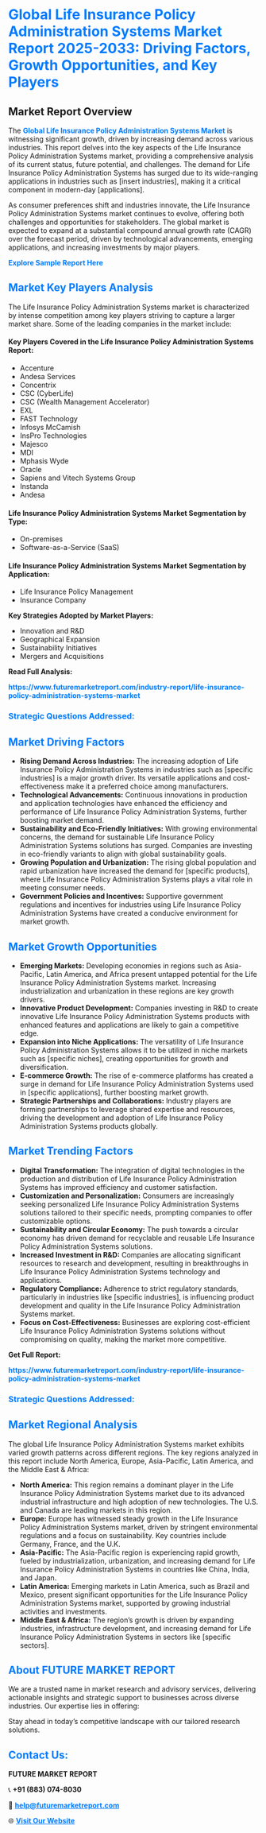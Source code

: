 <h1 style="color: #007BFF;">Global Life Insurance Policy Administration Systems Market Report 2025-2033: Driving Factors, Growth Opportunities, and Key Players</h1>

<section id="overview">
<h2>Market Report Overview</h2>
<p>The <a href="https://www.futuremarketreport.com/industry-report/life-insurance-policy-administration-systems-market" style="color: #007BFF; text-decoration: none;"><strong>Global Life Insurance Policy Administration Systems Market</strong></a> is witnessing significant growth, driven by increasing demand across various industries. This report delves into the key aspects of the Life Insurance Policy Administration Systems market, providing a comprehensive analysis of its current status, future potential, and challenges. The demand for Life Insurance Policy Administration Systems has surged due to its wide-ranging applications in industries such as [insert industries], making it a critical component in modern-day [applications].</p>
<p>As consumer preferences shift and industries innovate, the Life Insurance Policy Administration Systems market continues to evolve, offering both challenges and opportunities for stakeholders. The global market is expected to expand at a substantial compound annual growth rate (CAGR) over the forecast period, driven by technological advancements, emerging applications, and increasing investments by major players.</p>
</section>

<section id="overview">
<p><a href="https://www.futuremarketreport.com/request-sample/reportId=104290" style="color: #007BFF; text-decoration: none;"><strong>Explore Sample Report Here</strong></a></p>
</section>

<section id="key-players">
<h2 style="color: #007BFF;">Market Key Players Analysis</h2>
<p>The Life Insurance Policy Administration Systems market is characterized by intense competition among key players striving to capture a larger market share. Some of the leading companies in the market include:</p>
<h4>Key Players Covered in the Life Insurance Policy Administration Systems Report:</h4>
<ul><li>Accenture</li><li>Andesa Services</li><li>Concentrix</li><li>CSC (CyberLife)</li><li>CSC (Wealth Management Accelerator)</li><li>EXL</li><li>FAST Technology</li><li>Infosys McCamish</li><li>InsPro Technologies</li><li>Majesco</li><li>MDI</li><li>Mphasis Wyde</li><li>Oracle</li><li>Sapiens and Vitech Systems Group</li><li>Instanda</li><li>Andesa</li></ul>
<h4>Life Insurance Policy Administration Systems Market Segmentation by Type:</h4>
<ul><li>On-premises</li><li>Software-as-a-Service (SaaS)</li></ul>

<h4>Life Insurance Policy Administration Systems Market Segmentation by Application:</h4>
<ul><li>Life Insurance Policy Management</li><li>Insurance Company</li></ul>
<p><strong>Key Strategies Adopted by Market Players:</strong></p>
<ul>
<li>Innovation and R&D</li>
<li>Geographical Expansion</li>
<li>Sustainability Initiatives</li>
<li>Mergers and Acquisitions</li>
</ul>
</section>

<section>
<p><strong>Read Full Analysis: </strong></p><a href="https://www.futuremarketreport.com/industry-report/life-insurance-policy-administration-systems-market" style="color: #007BFF; text-decoration: none;"><strong>https://www.futuremarketreport.com/industry-report/life-insurance-policy-administration-systems-market</strong></a>
<h3 style="color: #007BFF;">Strategic Questions Addressed:</h3>
</section>

<section id="driving-factors">
<h2 style="color: #007BFF;">Market Driving Factors</h2>
<ul>
<li><strong>Rising Demand Across Industries:</strong> The increasing adoption of Life Insurance Policy Administration Systems in industries such as [specific industries] is a major growth driver. Its versatile applications and cost-effectiveness make it a preferred choice among manufacturers.</li>
<li><strong>Technological Advancements:</strong> Continuous innovations in production and application technologies have enhanced the efficiency and performance of Life Insurance Policy Administration Systems, further boosting market demand.</li>
<li><strong>Sustainability and Eco-Friendly Initiatives:</strong> With growing environmental concerns, the demand for sustainable Life Insurance Policy Administration Systems solutions has surged. Companies are investing in eco-friendly variants to align with global sustainability goals.</li>
<li><strong>Growing Population and Urbanization:</strong> The rising global population and rapid urbanization have increased the demand for [specific products], where Life Insurance Policy Administration Systems plays a vital role in meeting consumer needs.</li>
<li><strong>Government Policies and Incentives:</strong> Supportive government regulations and incentives for industries using Life Insurance Policy Administration Systems have created a conducive environment for market growth.</li>
</ul>
</section>

<section id="growth-opportunities">
<h2 style="color: #007BFF;">Market Growth Opportunities</h2>
<ul>
<li><strong>Emerging Markets:</strong> Developing economies in regions such as Asia-Pacific, Latin America, and Africa present untapped potential for the Life Insurance Policy Administration Systems market. Increasing industrialization and urbanization in these regions are key growth drivers.</li>
<li><strong>Innovative Product Development:</strong> Companies investing in R&D to create innovative Life Insurance Policy Administration Systems products with enhanced features and applications are likely to gain a competitive edge.</li>
<li><strong>Expansion into Niche Applications:</strong> The versatility of Life Insurance Policy Administration Systems allows it to be utilized in niche markets such as [specific niches], creating opportunities for growth and diversification.</li>
<li><strong>E-commerce Growth:</strong> The rise of e-commerce platforms has created a surge in demand for Life Insurance Policy Administration Systems used in [specific applications], further boosting market growth.</li>
<li><strong>Strategic Partnerships and Collaborations:</strong> Industry players are forming partnerships to leverage shared expertise and resources, driving the development and adoption of Life Insurance Policy Administration Systems products globally.</li>
</ul>
</section>

<section id="trending-factors">
<h2 style="color: #007BFF;">Market Trending Factors</h2>
<ul>
<li><strong>Digital Transformation:</strong> The integration of digital technologies in the production and distribution of Life Insurance Policy Administration Systems has improved efficiency and customer satisfaction.</li>
<li><strong>Customization and Personalization:</strong> Consumers are increasingly seeking personalized Life Insurance Policy Administration Systems solutions tailored to their specific needs, prompting companies to offer customizable options.</li>
<li><strong>Sustainability and Circular Economy:</strong> The push towards a circular economy has driven demand for recyclable and reusable Life Insurance Policy Administration Systems solutions.</li>
<li><strong>Increased Investment in R&D:</strong> Companies are allocating significant resources to research and development, resulting in breakthroughs in Life Insurance Policy Administration Systems technology and applications.</li>
<li><strong>Regulatory Compliance:</strong> Adherence to strict regulatory standards, particularly in industries like [specific industries], is influencing product development and quality in the Life Insurance Policy Administration Systems market.</li>
<li><strong>Focus on Cost-Effectiveness:</strong> Businesses are exploring cost-efficient Life Insurance Policy Administration Systems solutions without compromising on quality, making the market more competitive.</li>
</ul>
</section>

<section>
<p><strong>Get Full Report: </strong></p><a href="https://www.futuremarketreport.com/industry-report/life-insurance-policy-administration-systems-market" style="color: #007BFF; text-decoration: none;"><strong>https://www.futuremarketreport.com/industry-report/life-insurance-policy-administration-systems-market</strong></a>
<h3 style="color: #007BFF;">Strategic Questions Addressed:</h3>
</section>


<section id="regional-analysis">
<h2 style="color: #007BFF;">Market Regional Analysis</h2>
<p>The global Life Insurance Policy Administration Systems market exhibits varied growth patterns across different regions. The key regions analyzed in this report include North America, Europe, Asia-Pacific, Latin America, and the Middle East & Africa:</p>
<ul>
<li><strong>North America:</strong> This region remains a dominant player in the Life Insurance Policy Administration Systems market due to its advanced industrial infrastructure and high adoption of new technologies. The U.S. and Canada are leading markets in this region.</li>
<li><strong>Europe:</strong> Europe has witnessed steady growth in the Life Insurance Policy Administration Systems market, driven by stringent environmental regulations and a focus on sustainability. Key countries include Germany, France, and the U.K.</li>
<li><strong>Asia-Pacific:</strong> The Asia-Pacific region is experiencing rapid growth, fueled by industrialization, urbanization, and increasing demand for Life Insurance Policy Administration Systems in countries like China, India, and Japan.</li>
<li><strong>Latin America:</strong> Emerging markets in Latin America, such as Brazil and Mexico, present significant opportunities for the Life Insurance Policy Administration Systems market, supported by growing industrial activities and investments.</li>
<li><strong>Middle East & Africa:</strong> The region’s growth is driven by expanding industries, infrastructure development, and increasing demand for Life Insurance Policy Administration Systems in sectors like [specific sectors].</li>
</ul>
</section>

<footer>
<h2 style="color: #007BFF;">About FUTURE MARKET REPORT</h2>
<p>We are a trusted name in market research and advisory services, delivering actionable insights and strategic support to businesses across diverse industries. Our expertise lies in offering:</p>

<p>Stay ahead in today’s competitive landscape with our tailored research solutions.</p>

<h2 style="color: #007BFF;">Contact Us:</h2>
<p><strong>FUTURE MARKET REPORT</strong></p>
<p>📞 <strong>+91 (883) 074-8030</strong></p>
<p>📧 <strong><a href="mailto:help@futuremarketreport.com" style="color: #007BFF;">help@futuremarketreport.com</a></strong></p>
<p>🌐 <strong><a href="https://www.futuremarketreport.com/" style="color: #007BFF;">Visit Our Website</a></strong></p>
</footer>